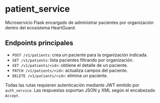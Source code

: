 # patient_service

Microservicio Flask encargado de administrar pacientes por organización dentro del ecosistema HeartGuard.

## Endpoints principales

- `POST /v1/patients`: crea un paciente para la organización indicada.
- `GET /v1/patients`: lista pacientes filtrando por organización.
- `GET /v1/patients/<id>`: obtiene el detalle de un paciente.
- `PATCH /v1/patients/<id>`: actualiza campos del paciente.
- `DELETE /v1/patients/<id>`: elimina un paciente.

Todas las rutas requieren autenticación mediante JWT emitido por `auth_service`. Las respuestas soportan JSON y XML según el encabezado `Accept`.
